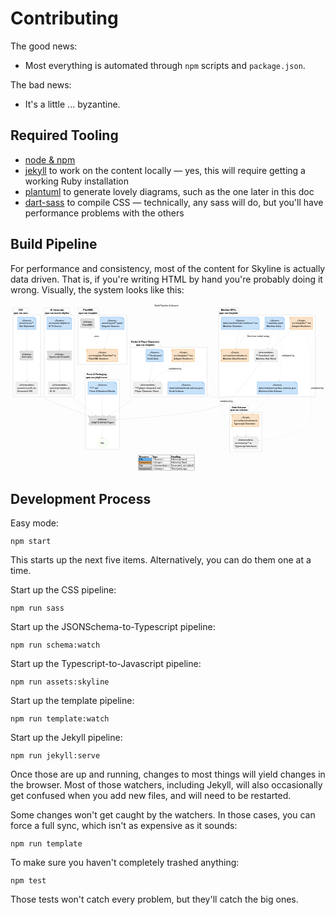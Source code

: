 # Contributing

The good news:

* Most everything is automated through `npm` scripts and `package.json`.

The bad news:

* It's a little ... byzantine.

## Required Tooling

* [node & npm](https://www.npmjs.com/get-npm)
* [jekyll](https://jekyllrb.com/) to work on the content locally — yes, this will require getting a working Ruby installation
* [plantuml](https://plantuml.com/download) to generate lovely diagrams, such as the one later in this doc
* [dart-sass](https://sass-lang.com/dart-sass) to compile CSS — technically, any sass will do, but you'll have performance problems with the others

## Build Pipeline

For performance and consistency, most of the content for Skyline is actually data driven.
That is, if you're writing HTML by hand you're probably doing it wrong.
Visually, the system looks like this:

<!-- +template plantuml build-pipeline * hash="28e662f5f19b0e7057bd504d52e4d044eadd749224e1d0c19de74571e2a8a040" link=1 -->

<div class="fullscreen-svg fullscreen-able"><svg xmlns="http://www.w3.org/2000/svg" xmlns:xlink="http://www.w3.org/1999/xlink" contentScriptType="application/ecmascript" contentStyleType="text/css" preserveAspectRatio="none" version="1.1" viewBox="0 0 1937 1040" zoomAndPan="magnify"><defs/><g><text fill="#000000" font-family="Roboto Condensed" font-size="16" lengthAdjust="spacingAndGlyphs" textLength="147" x="886" y="14.8438">Build Pipeline &amp; Assets</text><polygon fill="#FFFFFF" points="416,25.1563,537,25.1563,544,68.6563,715,68.6563,715,371.1563,416,371.1563,416,25.1563" style="stroke: #CCCCCC; stroke-width: 1.5;"/><line style="stroke: #CCCCCC; stroke-width: 1.5;" x1="416" x2="544" y1="68.6563" y2="68.6563"/><text fill="#000000" font-family="Roboto Condensed" font-size="16" font-weight="bold" lengthAdjust="spacingAndGlyphs" textLength="63" x="446" y="42">PlantUML</text><text fill="#000000" font-family="Roboto Condensed" font-size="16" font-weight="bold" lengthAdjust="spacingAndGlyphs" textLength="115" x="420" y="60.75">npm run template</text><polygon fill="#FFFFFF" points="16,25.1563,108,25.1563,115,68.6563,184,68.6563,184,571.1563,16,571.1563,16,25.1563" style="stroke: #CCCCCC; stroke-width: 1.5;"/><line style="stroke: #CCCCCC; stroke-width: 1.5;" x1="16" x2="115" y1="68.6563" y2="68.6563"/><text fill="#000000" font-family="Roboto Condensed" font-size="16" font-weight="bold" lengthAdjust="spacingAndGlyphs" textLength="27" x="49.5" y="42">CSS</text><text fill="#000000" font-family="Roboto Condensed" font-size="16" font-weight="bold" lengthAdjust="spacingAndGlyphs" textLength="86" x="20" y="60.75">npm run sass</text><polygon fill="#FFFFFF" points="1280,25.1563,1401,25.1563,1408,68.6563,1874,68.6563,1874,571.1563,1280,571.1563,1280,25.1563" style="stroke: #CCCCCC; stroke-width: 1.5;"/><line style="stroke: #CCCCCC; stroke-width: 1.5;" x1="1280" x2="1408" y1="68.6563" y2="68.6563"/><text fill="#000000" font-family="Roboto Condensed" font-size="16" font-weight="bold" lengthAdjust="spacingAndGlyphs" textLength="94" x="1294.5" y="42">Machine NPCs</text><text fill="#000000" font-family="Roboto Condensed" font-size="16" font-weight="bold" lengthAdjust="spacingAndGlyphs" textLength="115" x="1284" y="60.75">npm run template</text><polygon fill="#FFFFFF" points="739,223.1563,917,223.1563,924,266.6563,1209,266.6563,1209,571.1563,739,571.1563,739,223.1563" style="stroke: #CCCCCC; stroke-width: 1.5;"/><line style="stroke: #CCCCCC; stroke-width: 1.5;" x1="739" x2="924" y1="266.6563" y2="266.6563"/><text fill="#000000" font-family="Roboto Condensed" font-size="16" font-weight="bold" lengthAdjust="spacingAndGlyphs" textLength="172" x="743" y="240">Books &amp; Player Characters</text><text fill="#000000" font-family="Roboto Condensed" font-size="16" font-weight="bold" lengthAdjust="spacingAndGlyphs" textLength="115" x="771.5" y="258.75">npm run template</text><polygon fill="#FFFFFF" points="1347,623.1563,1460,623.1563,1467,666.6563,1545,666.6563,1545,908.1563,1347,908.1563,1347,623.1563" style="stroke: #CCCCCC; stroke-width: 1.5;"/><line style="stroke: #CCCCCC; stroke-width: 1.5;" x1="1347" x2="1467" y1="666.6563" y2="666.6563"/><text fill="#000000" font-family="Roboto Condensed" font-size="16" font-weight="bold" lengthAdjust="spacingAndGlyphs" textLength="86" x="1361.5" y="640">Data Schema</text><text fill="#000000" font-family="Roboto Condensed" font-size="16" font-weight="bold" lengthAdjust="spacingAndGlyphs" textLength="107" x="1351" y="658.75">npm run schema</text><polygon fill="#FFFFFF" points="460,423.1563,597,423.1563,604,466.6563,670,466.6563,670,894.6563,460,894.6563,460,423.1563" style="stroke: #CCCCCC; stroke-width: 1.5;"/><line style="stroke: #CCCCCC; stroke-width: 1.5;" x1="460" x2="604" y1="466.6563" y2="466.6563"/><text fill="#000000" font-family="Roboto Condensed" font-size="16" font-weight="bold" lengthAdjust="spacingAndGlyphs" textLength="122" x="468.5" y="440">Prose &amp; Packaging</text><text fill="#000000" font-family="Roboto Condensed" font-size="16" font-weight="bold" lengthAdjust="spacingAndGlyphs" textLength="131" x="464" y="458.75">npm run jekyll:serve</text><polygon fill="#FFFFFF" points="208,25.1563,363,25.1563,370,68.6563,392,68.6563,392,571.1563,208,571.1563,208,25.1563" style="stroke: #CCCCCC; stroke-width: 1.5;"/><line style="stroke: #CCCCCC; stroke-width: 1.5;" x1="208" x2="370" y1="68.6563" y2="68.6563"/><text fill="#000000" font-family="Roboto Condensed" font-size="16" font-weight="bold" lengthAdjust="spacingAndGlyphs" textLength="84" x="244.5" y="42">UI Javascript</text><text fill="#000000" font-family="Roboto Condensed" font-size="16" font-weight="bold" lengthAdjust="spacingAndGlyphs" textLength="149" x="212" y="60.75">npm run assets:skyline</text><polygon fill="#C8E2F9" points="551,81.1563,551,157.4063,699,157.4063,699,91.1563,689,81.1563,551,81.1563" style="stroke: #63ADEE; stroke-width: 1.5;"/><path d="M689,81.1563 L689,91.1563 L699,91.1563 " fill="#C8E2F9" style="stroke: #63ADEE; stroke-width: 1.5;"/><text fill="#000000" font-family="Roboto Condensed" font-size="16" font-style="italic" lengthAdjust="spacingAndGlyphs" textLength="57" x="596.5" y="106">«Source»</text><text fill="#000000" font-family="Roboto Condensed" font-size="16" lengthAdjust="spacingAndGlyphs" textLength="128" x="561" y="124.75">assets/puml/*.puml</text><text fill="#000000" font-family="Roboto Condensed" font-size="16" lengthAdjust="spacingAndGlyphs" textLength="108" x="561" y="143.5">Diagram Sources</text><rect fill="#DDDDDD" height="57.5" style="stroke: #CCCCCC; stroke-width: 1.5;" width="83" x="432.5" y="90.6563"/><rect fill="#DDDDDD" height="5" style="stroke: #CCCCCC; stroke-width: 1.5;" width="10" x="427.5" y="95.6563"/><rect fill="#DDDDDD" height="5" style="stroke: #CCCCCC; stroke-width: 1.5;" width="10" x="427.5" y="138.1563"/><text fill="#000000" font-family="Roboto Condensed" font-size="16" font-style="italic" lengthAdjust="spacingAndGlyphs" textLength="58" x="445" y="115.5">«Library»</text><text fill="#000000" font-family="Roboto Condensed" font-size="16" lengthAdjust="spacingAndGlyphs" textLength="63" x="442.5" y="134.25">PlantUML</text><rect fill="#F9E2C8" height="76.25" style="stroke: #EEAD63; stroke-width: 1.5;" width="189" x="470.5" y="279.1563"/><rect fill="#F9E2C8" height="5" style="stroke: #EEAD63; stroke-width: 1.5;" width="10" x="465.5" y="284.1563"/><rect fill="#F9E2C8" height="5" style="stroke: #EEAD63; stroke-width: 1.5;" width="10" x="465.5" y="345.4063"/><text fill="#000000" font-family="Roboto Condensed" font-size="16" font-style="italic" lengthAdjust="spacingAndGlyphs" textLength="51" x="539.5" y="304">«Script»</text><text fill="#000000" font-family="Roboto Condensed" font-size="16" lengthAdjust="spacingAndGlyphs" textLength="169" x="480.5" y="322.75">src/template/PlantUml*.ts</text><text fill="#000000" font-family="Roboto Condensed" font-size="16" lengthAdjust="spacingAndGlyphs" textLength="122" x="480.5" y="341.5">PlantUML Renderer</text><polygon fill="#C8E2F9" points="43.5,81.1563,43.5,157.4063,156.5,157.4063,156.5,91.1563,146.5,81.1563,43.5,81.1563" style="stroke: #63ADEE; stroke-width: 1.5;"/><path d="M146.5,81.1563 L146.5,91.1563 L156.5,91.1563 " fill="#C8E2F9" style="stroke: #63ADEE; stroke-width: 1.5;"/><text fill="#000000" font-family="Roboto Condensed" font-size="16" font-style="italic" lengthAdjust="spacingAndGlyphs" textLength="57" x="71.5" y="106">«Source»</text><text fill="#000000" font-family="Roboto Condensed" font-size="16" lengthAdjust="spacingAndGlyphs" textLength="88" x="53.5" y="124.75">assets/scss/*</text><text fill="#000000" font-family="Roboto Condensed" font-size="16" lengthAdjust="spacingAndGlyphs" textLength="93" x="53.5" y="143.5">Site Stylesheet</text><rect fill="#DDDDDD" height="57.5" style="stroke: #CCCCCC; stroke-width: 1.5;" width="79" x="60.5" y="288.6563"/><rect fill="#DDDDDD" height="5" style="stroke: #CCCCCC; stroke-width: 1.5;" width="10" x="55.5" y="293.6563"/><rect fill="#DDDDDD" height="5" style="stroke: #CCCCCC; stroke-width: 1.5;" width="10" x="55.5" y="336.1563"/><text fill="#000000" font-family="Roboto Condensed" font-size="16" font-style="italic" lengthAdjust="spacingAndGlyphs" textLength="58" x="71" y="313.5">«Library»</text><text fill="#000000" font-family="Roboto Condensed" font-size="16" lengthAdjust="spacingAndGlyphs" textLength="59" x="70.5" y="332.25">dart-sass</text><polygon fill="#EEEEEE" points="32.5,479.1563,32.5,555.4063,167.5,555.4063,167.5,489.1563,157.5,479.1563,32.5,479.1563" style="stroke: #DDDDDD; stroke-width: 1.5;"/><path d="M157.5,479.1563 L157.5,489.1563 L167.5,489.1563 " fill="#EEEEEE" style="stroke: #DDDDDD; stroke-width: 1.5;"/><text fill="#000000" font-family="Roboto Condensed" font-size="16" font-style="italic" lengthAdjust="spacingAndGlyphs" textLength="94" x="53" y="504">«Intermediate»</text><text fill="#000000" font-family="Roboto Condensed" font-size="16" lengthAdjust="spacingAndGlyphs" textLength="115" x="42.5" y="522.75">assets/css/all.css</text><text fill="#000000" font-family="Roboto Condensed" font-size="16" lengthAdjust="spacingAndGlyphs" textLength="93" x="42.5" y="541.5">Generated CSS</text><polygon fill="#C8E2F9" points="1517,479.1563,1517,555.4063,1765,555.4063,1765,489.1563,1755,479.1563,1517,479.1563" style="stroke: #63ADEE; stroke-width: 1.5;"/><path d="M1755,479.1563 L1755,489.1563 L1765,489.1563 " fill="#C8E2F9" style="stroke: #63ADEE; stroke-width: 1.5;"/><text fill="#000000" font-family="Roboto Condensed" font-size="16" font-style="italic" lengthAdjust="spacingAndGlyphs" textLength="57" x="1612.5" y="504">«Source»</text><text fill="#000000" font-family="Roboto Condensed" font-size="16" lengthAdjust="spacingAndGlyphs" textLength="228" x="1527" y="522.75">data/schema/machine.schema.json</text><text fill="#000000" font-family="Roboto Condensed" font-size="16" lengthAdjust="spacingAndGlyphs" textLength="142" x="1527" y="541.5">Machine Data Schema</text><polygon fill="#C8E2F9" points="1565,81.1563,1565,157.4063,1685,157.4063,1685,91.1563,1675,81.1563,1565,81.1563" style="stroke: #63ADEE; stroke-width: 1.5;"/><path d="M1675,81.1563 L1675,91.1563 L1685,91.1563 " fill="#C8E2F9" style="stroke: #63ADEE; stroke-width: 1.5;"/><text fill="#000000" font-family="Roboto Condensed" font-size="16" font-style="italic" lengthAdjust="spacingAndGlyphs" textLength="57" x="1596.5" y="106">«Source»</text><text fill="#000000" font-family="Roboto Condensed" font-size="16" lengthAdjust="spacingAndGlyphs" textLength="100" x="1575" y="124.75">*.machine.yaml</text><text fill="#000000" font-family="Roboto Condensed" font-size="16" lengthAdjust="spacingAndGlyphs" textLength="88" x="1575" y="143.5">Machine Data</text><polygon fill="#EEEEEE" points="1499.5,279.1563,1499.5,355.4063,1642.5,355.4063,1642.5,289.1563,1632.5,279.1563,1499.5,279.1563" style="stroke: #DDDDDD; stroke-width: 1.5;"/><path d="M1632.5,279.1563 L1632.5,289.1563 L1642.5,289.1563 " fill="#EEEEEE" style="stroke: #DDDDDD; stroke-width: 1.5;"/><text fill="#000000" font-family="Roboto Condensed" font-size="16" font-style="italic" lengthAdjust="spacingAndGlyphs" textLength="94" x="1524" y="304">«Intermediate»</text><text fill="#000000" font-family="Roboto Condensed" font-size="16" lengthAdjust="spacingAndGlyphs" textLength="108" x="1509.5" y="322.75">**/{machine}.md</text><text fill="#000000" font-family="Roboto Condensed" font-size="16" lengthAdjust="spacingAndGlyphs" textLength="123" x="1509.5" y="341.5">Machine Stat Block</text><polygon fill="#C8E2F9" points="1296.5,81.1563,1296.5,157.4063,1529.5,157.4063,1529.5,91.1563,1519.5,81.1563,1296.5,81.1563" style="stroke: #63ADEE; stroke-width: 1.5;"/><path d="M1519.5,81.1563 L1519.5,91.1563 L1529.5,91.1563 " fill="#C8E2F9" style="stroke: #63ADEE; stroke-width: 1.5;"/><text fill="#000000" font-family="Roboto Condensed" font-size="16" font-style="italic" lengthAdjust="spacingAndGlyphs" textLength="57" x="1384.5" y="106">«Source»</text><text fill="#000000" font-family="Roboto Condensed" font-size="16" lengthAdjust="spacingAndGlyphs" textLength="213" x="1306.5" y="124.75">data/machine/hzd-machines*.tsv</text><text fill="#000000" font-family="Roboto Condensed" font-size="16" lengthAdjust="spacingAndGlyphs" textLength="118" x="1306.5" y="143.5">Machine Statistics</text><rect fill="#F9E2C8" height="76.25" style="stroke: #EEAD63; stroke-width: 1.5;" width="137" x="1720.5" y="81.1563"/><rect fill="#F9E2C8" height="5" style="stroke: #EEAD63; stroke-width: 1.5;" width="10" x="1715.5" y="86.1563"/><rect fill="#F9E2C8" height="5" style="stroke: #EEAD63; stroke-width: 1.5;" width="10" x="1715.5" y="147.4063"/><text fill="#000000" font-family="Roboto Condensed" font-size="16" font-style="italic" lengthAdjust="spacingAndGlyphs" textLength="51" x="1763.5" y="106">«Script»</text><text fill="#000000" font-family="Roboto Condensed" font-size="16" lengthAdjust="spacingAndGlyphs" textLength="117" x="1730.5" y="124.75">src/template/*.tsx</text><text fill="#000000" font-family="Roboto Condensed" font-size="16" lengthAdjust="spacingAndGlyphs" textLength="116" x="1730.5" y="143.5">Adapter Renderers</text><rect fill="#F9E2C8" height="76.25" style="stroke: #EEAD63; stroke-width: 1.5;" width="168" x="1296" y="279.1563"/><rect fill="#F9E2C8" height="5" style="stroke: #EEAD63; stroke-width: 1.5;" width="10" x="1291" y="284.1563"/><rect fill="#F9E2C8" height="5" style="stroke: #EEAD63; stroke-width: 1.5;" width="10" x="1291" y="345.4063"/><text fill="#000000" font-family="Roboto Condensed" font-size="16" font-style="italic" lengthAdjust="spacingAndGlyphs" textLength="51" x="1354.5" y="304">«Script»</text><text fill="#000000" font-family="Roboto Condensed" font-size="16" lengthAdjust="spacingAndGlyphs" textLength="148" x="1306" y="322.75">src/machine/attacks.ts</text><text fill="#000000" font-family="Roboto Condensed" font-size="16" lengthAdjust="spacingAndGlyphs" textLength="147" x="1306" y="341.5">Machine Data Renderer</text><polygon fill="#C8E2F9" points="833,279.1563,833,355.4063,939,355.4063,939,289.1563,929,279.1563,833,279.1563" style="stroke: #63ADEE; stroke-width: 1.5;"/><path d="M929,279.1563 L929,289.1563 L939,289.1563 " fill="#C8E2F9" style="stroke: #63ADEE; stroke-width: 1.5;"/><text fill="#000000" font-family="Roboto Condensed" font-size="16" font-style="italic" lengthAdjust="spacingAndGlyphs" textLength="57" x="857.5" y="304">«Source»</text><text fill="#000000" font-family="Roboto Condensed" font-size="16" lengthAdjust="spacingAndGlyphs" textLength="86" x="843" y="322.75">**/book.yaml</text><text fill="#000000" font-family="Roboto Condensed" font-size="16" lengthAdjust="spacingAndGlyphs" textLength="66" x="843" y="341.5">Book Data</text><polygon fill="#C8E2F9" points="967.5,479.1563,967.5,555.4063,1192.5,555.4063,1192.5,489.1563,1182.5,479.1563,967.5,479.1563" style="stroke: #63ADEE; stroke-width: 1.5;"/><path d="M1182.5,479.1563 L1182.5,489.1563 L1192.5,489.1563 " fill="#C8E2F9" style="stroke: #63ADEE; stroke-width: 1.5;"/><text fill="#000000" font-family="Roboto Condensed" font-size="16" font-style="italic" lengthAdjust="spacingAndGlyphs" textLength="57" x="1051.5" y="504">«Source»</text><text fill="#000000" font-family="Roboto Condensed" font-size="16" lengthAdjust="spacingAndGlyphs" textLength="205" x="977.5" y="522.75">data/schema/book.schema.json</text><text fill="#000000" font-family="Roboto Condensed" font-size="16" lengthAdjust="spacingAndGlyphs" textLength="86" x="977.5" y="541.5">Book Schema</text><polygon fill="#EEEEEE" points="755.5,479.1563,755.5,555.4063,932.5,555.4063,932.5,489.1563,922.5,479.1563,755.5,479.1563" style="stroke: #DDDDDD; stroke-width: 1.5;"/><path d="M922.5,479.1563 L922.5,489.1563 L932.5,489.1563 " fill="#EEEEEE" style="stroke: #DDDDDD; stroke-width: 1.5;"/><text fill="#000000" font-family="Roboto Condensed" font-size="16" font-style="italic" lengthAdjust="spacingAndGlyphs" textLength="94" x="797" y="504">«Intermediate»</text><text fill="#000000" font-family="Roboto Condensed" font-size="16" lengthAdjust="spacingAndGlyphs" textLength="157" x="765.5" y="522.75">**/{player-character}.md</text><text fill="#000000" font-family="Roboto Condensed" font-size="16" lengthAdjust="spacingAndGlyphs" textLength="145" x="765.5" y="541.5">Player Character Sheet</text><rect fill="#F9E2C8" height="76.25" style="stroke: #EEAD63; stroke-width: 1.5;" width="137" x="994.5" y="279.1563"/><rect fill="#F9E2C8" height="5" style="stroke: #EEAD63; stroke-width: 1.5;" width="10" x="989.5" y="284.1563"/><rect fill="#F9E2C8" height="5" style="stroke: #EEAD63; stroke-width: 1.5;" width="10" x="989.5" y="345.4063"/><text fill="#000000" font-family="Roboto Condensed" font-size="16" font-style="italic" lengthAdjust="spacingAndGlyphs" textLength="51" x="1037.5" y="304">«Script»</text><text fill="#000000" font-family="Roboto Condensed" font-size="16" lengthAdjust="spacingAndGlyphs" textLength="117" x="1004.5" y="322.75">src/template/*.tsx</text><text fill="#000000" font-family="Roboto Condensed" font-size="16" lengthAdjust="spacingAndGlyphs" textLength="116" x="1004.5" y="341.5">Adapter Renderers</text><rect fill="#F9E2C8" height="76.25" style="stroke: #EEAD63; stroke-width: 1.5;" width="165" x="1363.5" y="679.1563"/><rect fill="#F9E2C8" height="5" style="stroke: #EEAD63; stroke-width: 1.5;" width="10" x="1358.5" y="684.1563"/><rect fill="#F9E2C8" height="5" style="stroke: #EEAD63; stroke-width: 1.5;" width="10" x="1358.5" y="745.4063"/><text fill="#000000" font-family="Roboto Condensed" font-size="16" font-style="italic" lengthAdjust="spacingAndGlyphs" textLength="51" x="1420.5" y="704">«Script»</text><text fill="#000000" font-family="Roboto Condensed" font-size="16" lengthAdjust="spacingAndGlyphs" textLength="145" x="1373.5" y="722.75">src/schema/schema.ts</text><text fill="#000000" font-family="Roboto Condensed" font-size="16" lengthAdjust="spacingAndGlyphs" textLength="132" x="1373.5" y="741.5">Typescript Generator</text><polygon fill="#EEEEEE" points="1369.5,816.1563,1369.5,892.4063,1522.5,892.4063,1522.5,826.1563,1512.5,816.1563,1369.5,816.1563" style="stroke: #DDDDDD; stroke-width: 1.5;"/><path d="M1512.5,816.1563 L1512.5,826.1563 L1522.5,826.1563 " fill="#EEEEEE" style="stroke: #DDDDDD; stroke-width: 1.5;"/><text fill="#000000" font-family="Roboto Condensed" font-size="16" font-style="italic" lengthAdjust="spacingAndGlyphs" textLength="94" x="1399" y="841">«Intermediate»</text><text fill="#000000" font-family="Roboto Condensed" font-size="16" lengthAdjust="spacingAndGlyphs" textLength="103" x="1379.5" y="859.75">src/schema/*.ts</text><text fill="#000000" font-family="Roboto Condensed" font-size="16" lengthAdjust="spacingAndGlyphs" textLength="133" x="1379.5" y="878.5">Typescript Interfaces</text><polygon fill="#C8E2F9" points="476.5,479.1563,476.5,555.4063,653.5,555.4063,653.5,489.1563,643.5,479.1563,476.5,479.1563" style="stroke: #63ADEE; stroke-width: 1.5;"/><path d="M643.5,479.1563 L643.5,489.1563 L653.5,489.1563 " fill="#C8E2F9" style="stroke: #63ADEE; stroke-width: 1.5;"/><text fill="#000000" font-family="Roboto Condensed" font-size="16" font-style="italic" lengthAdjust="spacingAndGlyphs" textLength="57" x="536.5" y="504">«Source»</text><text fill="#000000" font-family="Roboto Condensed" font-size="16" lengthAdjust="spacingAndGlyphs" textLength="51" x="486.5" y="522.75">**/*.md</text><text fill="#000000" font-family="Roboto Condensed" font-size="16" lengthAdjust="spacingAndGlyphs" textLength="157" x="486.5" y="541.5">Prose &amp; Rendered Blocks</text><rect fill="#DDDDDD" height="57.5" style="stroke: #CCCCCC; stroke-width: 1.5;" width="161" x="484.5" y="688.6563"/><rect fill="#DDDDDD" height="5" style="stroke: #CCCCCC; stroke-width: 1.5;" width="10" x="479.5" y="693.6563"/><rect fill="#DDDDDD" height="5" style="stroke: #CCCCCC; stroke-width: 1.5;" width="10" x="479.5" y="736.1563"/><text fill="#000000" font-family="Roboto Condensed" font-size="16" font-style="italic" lengthAdjust="spacingAndGlyphs" textLength="58" x="536" y="713.5">«Library»</text><text fill="#000000" font-family="Roboto Condensed" font-size="16" lengthAdjust="spacingAndGlyphs" textLength="141" x="494.5" y="732.25">Jekyll &amp; GitHub Pages</text><path d="M547.746,837.8578 C549.6852,826.4357 557.6683,822.6563 567.0654,830.3013 C575.2624,825.1646 582.5187,828.3022 584.0926,837.9362 C595.7228,838.2713 600.1136,842.9729 595.0818,854.4176 C599.4531,864.5249 596.4476,872.1734 584.0029,871.1396 C583.1637,882.3492 577.223,886.5958 566.8654,880.6458 C555.7594,887.7496 549.9352,882.5326 547.9843,871.2464 C539.2127,869.0992 537.8713,862.7528 542.6952,855.9153 C536.6058,847.4457 538.5721,842.0582 547.746,837.8578 " fill="#FCFEFA" style="stroke: #BBF395; stroke-width: 1.5;"/><text fill="#000000" font-family="Roboto Condensed" font-size="16" lengthAdjust="spacingAndGlyphs" textLength="24" x="553" y="859.5">Site</text><polygon fill="#C8E2F9" points="224,81.1563,224,157.4063,376,157.4063,376,91.1563,366,81.1563,224,81.1563" style="stroke: #63ADEE; stroke-width: 1.5;"/><path d="M366,81.1563 L366,91.1563 L376,91.1563 " fill="#C8E2F9" style="stroke: #63ADEE; stroke-width: 1.5;"/><text fill="#000000" font-family="Roboto Condensed" font-size="16" font-style="italic" lengthAdjust="spacingAndGlyphs" textLength="57" x="271.5" y="106">«Source»</text><text fill="#000000" font-family="Roboto Condensed" font-size="16" lengthAdjust="spacingAndGlyphs" textLength="132" x="234" y="124.75">src/assets/skyline.ts</text><text fill="#000000" font-family="Roboto Condensed" font-size="16" lengthAdjust="spacingAndGlyphs" textLength="80" x="234" y="143.5">UI TS Source</text><rect fill="#DDDDDD" height="57.5" style="stroke: #CCCCCC; stroke-width: 1.5;" width="147" x="227.5" y="288.6563"/><rect fill="#DDDDDD" height="5" style="stroke: #CCCCCC; stroke-width: 1.5;" width="10" x="222.5" y="293.6563"/><rect fill="#DDDDDD" height="5" style="stroke: #CCCCCC; stroke-width: 1.5;" width="10" x="222.5" y="336.1563"/><text fill="#000000" font-family="Roboto Condensed" font-size="16" font-style="italic" lengthAdjust="spacingAndGlyphs" textLength="58" x="272" y="313.5">«Library»</text><text fill="#000000" font-family="Roboto Condensed" font-size="16" lengthAdjust="spacingAndGlyphs" textLength="127" x="237.5" y="332.25">Typescript Compiler</text><polygon fill="#EEEEEE" points="231.5,479.1563,231.5,555.4063,374.5,555.4063,374.5,489.1563,364.5,479.1563,231.5,479.1563" style="stroke: #DDDDDD; stroke-width: 1.5;"/><path d="M364.5,479.1563 L364.5,489.1563 L374.5,489.1563 " fill="#EEEEEE" style="stroke: #DDDDDD; stroke-width: 1.5;"/><text fill="#000000" font-family="Roboto Condensed" font-size="16" font-style="italic" lengthAdjust="spacingAndGlyphs" textLength="94" x="256" y="504">«Intermediate»</text><text fill="#000000" font-family="Roboto Condensed" font-size="16" lengthAdjust="spacingAndGlyphs" textLength="123" x="241.5" y="522.75">assets/js/skyline.js</text><text fill="#000000" font-family="Roboto Condensed" font-size="16" lengthAdjust="spacingAndGlyphs" textLength="33" x="241.5" y="541.5">UI JS</text><path d="M488.96,152.3763 C505.09,187.1163 530.73,242.3463 547.71,278.9163 " fill="none" id="PlantUMLJar&lt;-PlantUMLRenderer" style="stroke: #CCCCCC; stroke-width: 1.0; stroke-dasharray: 7.0,7.0;"/><polygon fill="#CCCCCC" points="486.85,147.8262,487.0211,157.6736,488.9597,152.3593,494.274,154.298,486.85,147.8262" style="stroke: #CCCCCC; stroke-width: 1.0;"/><text fill="#000000" font-family="Roboto Condensed" font-size="16" lengthAdjust="spacingAndGlyphs" textLength="29" x="515" y="203">uses</text><path d="M613.57,157.4863 C603.4,190.7263 588.52,239.3162 577.92,273.9662 " fill="none" id="PlantUML-&gt;PlantUMLRenderer" style="stroke: #CCCCCC; stroke-width: 1.0;"/><polygon fill="#CCCCCC" points="576.38,278.9662,582.828,271.5216,577.8364,274.1831,575.1749,269.1914,576.38,278.9662" style="stroke: #CCCCCC; stroke-width: 1.0;"/><path d="M100,157.4863 C100,193.7563 100,248.2963 100,283.0563 " fill="none" id="Stylesheet-&gt;Sass" style="stroke: #CCCCCC; stroke-width: 1.0;"/><polygon fill="#CCCCCC" points="100,288.4562,104,279.4562,100,283.4562,96,279.4562,100,288.4562" style="stroke: #CCCCCC; stroke-width: 1.0;"/><path d="M100,345.6863 C100,378.9363 100,435.2263 100,473.9763 " fill="none" id="Sass-&gt;JekyllCSS" style="stroke: #CCCCCC; stroke-width: 1.0;"/><polygon fill="#CCCCCC" points="100,479.0763,104,470.0763,100,474.0763,96,470.0763,100,479.0763" style="stroke: #CCCCCC; stroke-width: 1.0;"/><path d="M1642.11,157.2062 C1649.16,174.4362 1656.48,195.4262 1660,215.1563 C1676.24,306.2263 1661.02,414.9463 1650.02,473.5863 " fill="none" id="MachineYAML-&gt;MachineJSONSchema" style="stroke: #CCCCCC; stroke-width: 1.0; stroke-dasharray: 7.0,7.0;"/><polygon fill="#CCCCCC" points="1649.04,478.7663,1654.6415,470.6654,1649.9683,473.8532,1646.7806,469.1801,1649.04,478.7663" style="stroke: #CCCCCC; stroke-width: 1.0;"/><text fill="#000000" font-family="Roboto Condensed" font-size="16" lengthAdjust="spacingAndGlyphs" textLength="78" x="1668" y="323">validated by</text><path d="M1406.72,157.4863 C1401.12,190.7263 1392.94,239.3162 1387.1,273.9662 " fill="none" id="MachinesTSV-&gt;AttacksTS" style="stroke: #CCCCCC; stroke-width: 1.0;"/><polygon fill="#CCCCCC" points="1386.26,278.9662,1391.6967,270.754,1387.0889,274.0354,1383.8075,269.4276,1386.26,278.9662" style="stroke: #CCCCCC; stroke-width: 1.0;"/><path d="M1560.1,151.7162 C1555.69,153.6263 1551.3,155.4562 1547,157.1563 C1506.63,173.1663 1487.74,159.8162 1454,187.1563 C1424.51,211.0562 1404.49,250.0363 1392.78,278.9063 " fill="none" id="MachineYAML&lt;-AttacksTS" style="stroke: #CCCCCC; stroke-width: 1.0;"/><polygon fill="#CCCCCC" points="1564.88,149.6363,1555.0312,149.5935,1560.3022,151.6471,1558.2486,156.918,1564.88,149.6363" style="stroke: #CCCCCC; stroke-width: 1.0;"/><text fill="#000000" font-family="Roboto Condensed" font-size="16" lengthAdjust="spacingAndGlyphs" textLength="137" x="1455" y="203">One-time initial setup</text><path d="M1614.72,157.4863 C1605.56,190.7263 1592.17,239.3162 1582.63,273.9662 " fill="none" id="MachineYAML-&gt;MachineMD" style="stroke: #CCCCCC; stroke-width: 1.0;"/><polygon fill="#CCCCCC" points="1581.25,278.9662,1587.5001,271.3546,1582.5801,274.1464,1579.7883,269.2265,1581.25,278.9662" style="stroke: #CCCCCC; stroke-width: 1.0;"/><path d="M1739.84,157.2263 C1717.95,174.2763 1692.17,195.1363 1670,215.1563 C1648.99,234.1363 1626.82,256.5063 1608.8,275.3663 " fill="none" id="MachineRenderers-&gt;MachineMD" style="stroke: #CCCCCC; stroke-width: 1.0;"/><polygon fill="#CCCCCC" points="1605.25,279.0862,1614.3464,275.3106,1608.6915,275.4591,1608.543,269.8042,1605.25,279.0862" style="stroke: #CCCCCC; stroke-width: 1.0;"/><path d="M922.49,355.3963 C955.95,389.5563 1005.42,440.0363 1039.96,475.2863 " fill="none" id="BookYAML-&gt;BookJSONSchema" style="stroke: #CCCCCC; stroke-width: 1.0; stroke-dasharray: 7.0,7.0;"/><polygon fill="#CCCCCC" points="1043.67,479.0763,1040.2275,469.8486,1040.1704,475.5052,1034.5138,475.448,1043.67,479.0763" style="stroke: #CCCCCC; stroke-width: 1.0;"/><text fill="#000000" font-family="Roboto Condensed" font-size="16" lengthAdjust="spacingAndGlyphs" textLength="78" x="972" y="403">validated by</text><path d="M1066.09,355.1962 C1065.47,373.4562 1061.17,394.2763 1047,407.1563 C1030.99,421.7063 969.73,406.3063 950,415.1563 C920.64,428.3363 894.39,453.1863 875.36,474.9363 " fill="none" id="PCRenderers-&gt;PlayerCharacterMD" style="stroke: #CCCCCC; stroke-width: 1.0;"/><polygon fill="#CCCCCC" points="871.89,478.9563,880.8011,474.7619,875.1592,475.1731,874.7481,469.5312,871.89,478.9563" style="stroke: #CCCCCC; stroke-width: 1.0;"/><path d="M878.1,355.3963 C870.94,389.1363 860.41,438.8163 852.94,473.9963 " fill="none" id="BookYAML-&gt;PlayerCharacterMD" style="stroke: #CCCCCC; stroke-width: 1.0;"/><polygon fill="#CCCCCC" points="851.86,479.0763,857.6506,471.1095,852.9037,474.1864,849.8269,469.4395,851.86,479.0763" style="stroke: #CCCCCC; stroke-width: 1.0;"/><path d="M1446,755.4063 C1446,772.5163 1446,792.9063 1446,810.6263 " fill="none" id="JSONSchemaToTypescript-&gt;TypeScriptSchema" style="stroke: #CCCCCC; stroke-width: 1.0;"/><polygon fill="#CCCCCC" points="1446,816.0263,1450,807.0263,1446,811.0263,1442,807.0263,1446,816.0263" style="stroke: #CCCCCC; stroke-width: 1.0;"/><path d="M565,555.3963 C565,592.3463 565,648.3863 565,683.6063 " fill="none" id="GenericMD-&gt;GHPages" style="stroke: #CCCCCC; stroke-width: 1.0;"/><polygon fill="#CCCCCC" points="565,688.6463,569,679.6463,565,683.6463,561,679.6463,565,688.6463" style="stroke: #CCCCCC; stroke-width: 1.0;"/><path d="M565,745.8063 C565,768.7463 565,801.2763 565,824.4963 " fill="none" id="GHPages-&gt;Site" style="stroke: #CCCCCC; stroke-width: 1.0;"/><polygon fill="#CCCCCC" points="565,829.6063,569,820.6063,565,824.6063,561,820.6063,565,829.6063" style="stroke: #CCCCCC; stroke-width: 1.0;"/><path d="M300.19,157.4863 C300.38,193.7563 300.65,248.2963 300.83,283.0563 " fill="none" id="SkylineTS-&gt;SkylineTSC" style="stroke: #CCCCCC; stroke-width: 1.0;"/><polygon fill="#CCCCCC" points="300.86,288.4562,304.8085,279.4335,300.8314,283.4563,296.8086,279.4793,300.86,288.4562" style="stroke: #CCCCCC; stroke-width: 1.0;"/><path d="M301.28,345.6863 C301.61,378.9363 302.18,435.2263 302.57,473.9763 " fill="none" id="SkylineTSC-&gt;SkylineJS" style="stroke: #CCCCCC; stroke-width: 1.0;"/><polygon fill="#CCCCCC" points="302.63,479.0763,306.5527,470.0423,302.5871,474.0764,298.553,470.1109,302.63,479.0763" style="stroke: #CCCCCC; stroke-width: 1.0;"/><path d="M1806.57,157.1663 C1823.31,195.8963 1846,258.9263 1846,316.1563 C1846,316.1563 1846,316.1563 1846,718.1563 C1846,784.6863 1644.82,824.7463 1527.81,842.4263 " fill="none" id="MachineRenderers-&gt;TypeScriptSchema" style="stroke: #CCCCCC; stroke-width: 1.0; stroke-dasharray: 7.0,7.0;"/><polygon fill="#CCCCCC" points="1522.65,843.1963,1532.1371,845.8411,1527.5966,842.4671,1530.9705,837.9266,1522.65,843.1963" style="stroke: #CCCCCC; stroke-width: 1.0;"/><text fill="#000000" font-family="Roboto Condensed" font-size="16" lengthAdjust="spacingAndGlyphs" textLength="78" x="1847" y="523">validated by</text><path d="M1131.54,351.6063 C1158.89,367.7062 1188.84,389.2062 1210,415.1563 C1261.42,478.2263 1300.86,687.4463 1346,755.1563 C1359.91,776.0263 1378.86,795.9963 1396.52,812.3963 " fill="none" id="PCRenderers-&gt;TypeScriptSchema" style="stroke: #CCCCCC; stroke-width: 1.0; stroke-dasharray: 7.0,7.0;"/><polygon fill="#CCCCCC" points="1400.5,816.0563,1396.559,807.0303,1396.8107,812.6815,1391.1594,812.9332,1400.5,816.0563" style="stroke: #CCCCCC; stroke-width: 1.0;"/><text fill="#000000" font-family="Roboto Condensed" font-size="16" lengthAdjust="spacingAndGlyphs" textLength="78" x="1288" y="603">validated by</text><path d="M1604.32,555.3963 C1570.68,589.5563 1520.97,640.0363 1486.25,675.2863 " fill="none" id="MachineJSONSchema-&gt;JSONSchemaToTypescript" style="stroke: #CCCCCC; stroke-width: 1.0;"/><polygon fill="#CCCCCC" points="1482.51,679.0763,1491.6808,675.4851,1486.024,675.5194,1485.9898,669.8626,1482.51,679.0763" style="stroke: #CCCCCC; stroke-width: 1.0;"/><path d="M1190.81,555.1663 C1219.63,563.8963 1250.78,572.5763 1280,579.1563 C1303.67,584.4862 1312.73,575.4962 1334,587.1563 C1371.18,607.5363 1401.77,645.3863 1421.52,674.8363 " fill="none" id="BookJSONSchema-&gt;JSONSchemaToTypescript" style="stroke: #CCCCCC; stroke-width: 1.0;"/><polygon fill="#CCCCCC" points="1424.36,679.1163,1422.7344,669.4025,1421.603,674.945,1416.0604,673.8137,1424.36,679.1163" style="stroke: #CCCCCC; stroke-width: 1.0;"/><path d="M565,355.3963 C565,389.1363 565,438.8163 565,473.9963 " fill="none" id="PlantUMLRenderer-&gt;GenericMD" style="stroke: #CCCCCC; stroke-width: 1.0;"/><polygon fill="#CCCCCC" points="565,479.0763,569,470.0763,565,474.0763,561,470.0763,565,479.0763" style="stroke: #CCCCCC; stroke-width: 1.0;"/><path d="M1543.05,355.2062 C1486.55,429.6163 1361.78,591.5263 1334,607.1563 C1218.35,672.2063 826.02,701.6563 650.77,711.8063 " fill="none" id="MachineMD-&gt;GHPages" style="stroke: #CCCCCC; stroke-width: 1.0;"/><polygon fill="#CCCCCC" points="645.65,712.0963,654.8641,715.5748,650.6418,711.8102,654.4064,707.5879,645.65,712.0963" style="stroke: #CCCCCC; stroke-width: 1.0;"/><path d="M791.85,555.1663 C738.77,592.8363 657.46,650.5363 607.96,685.6663 " fill="none" id="PlayerCharacterMD-&gt;GHPages" style="stroke: #CCCCCC; stroke-width: 1.0;"/><polygon fill="#CCCCCC" points="603.87,688.5763,613.5212,686.6129,607.9425,685.6755,608.8799,680.0968,603.87,688.5763" style="stroke: #CCCCCC; stroke-width: 1.0;"/><path d="M161.99,555.2362 C176.84,563.5363 192.81,571.9962 208,579.1563 C298.5,621.7963 406.15,661.7063 479.41,687.3263 " fill="none" id="JekyllCSS-&gt;GHPages" style="stroke: #CCCCCC; stroke-width: 1.0;"/><polygon fill="#CCCCCC" points="484.19,688.9963,477.0076,682.2574,479.4685,687.3509,474.375,689.8118,484.19,688.9963" style="stroke: #CCCCCC; stroke-width: 1.0;"/><path d="M351.97,555.1663 C401.72,592.7563 477.87,650.3063 524.37,685.4563 " fill="none" id="SkylineJS-&gt;GHPages" style="stroke: #CCCCCC; stroke-width: 1.0;"/><polygon fill="#CCCCCC" points="528.5,688.5763,523.7345,679.9571,524.512,685.5603,518.9089,686.3378,528.5,688.5763" style="stroke: #CCCCCC; stroke-width: 1.0;"/><rect fill="#FFFFFF" height="107.75" rx="5" ry="5" style="stroke: #FFFFFF; stroke-width: 0.0;" width="356" x="781" y="922.1563"/><text fill="#000000" font-family="Roboto Condensed" font-size="16" font-weight="bold" lengthAdjust="spacingAndGlyphs" textLength="60" x="791" y="944">Resource</text><text fill="#000000" font-family="Roboto Condensed" font-size="16" font-weight="bold" lengthAdjust="spacingAndGlyphs" textLength="32" x="872" y="944">Type</text><text fill="#000000" font-family="Roboto Condensed" font-size="16" font-weight="bold" lengthAdjust="spacingAndGlyphs" textLength="58" x="988" y="944">Handling</text><rect fill="#63ADEE" height="18.75" style="stroke: none; stroke-width: 1.0;" width="81" x="787" y="947.9063"/><text fill="#000000" font-family="Roboto Condensed" font-size="16" lengthAdjust="spacingAndGlyphs" textLength="23" x="791" y="962.75">File</text><text fill="#000000" font-family="Roboto Condensed" font-size="16" lengthAdjust="spacingAndGlyphs" textLength="71" x="872" y="962.75">&lt;&lt;Source&gt;&gt;</text><text fill="#000000" font-family="Roboto Condensed" font-size="16" lengthAdjust="spacingAndGlyphs" textLength="95" x="988" y="962.75">Edited by hand</text><rect fill="#EEAD63" height="18.75" style="stroke: none; stroke-width: 1.0;" width="81" x="787" y="966.6563"/><text fill="#000000" font-family="Roboto Condensed" font-size="16" lengthAdjust="spacingAndGlyphs" textLength="73" x="791" y="981.5">Component</text><text fill="#000000" font-family="Roboto Condensed" font-size="16" lengthAdjust="spacingAndGlyphs" textLength="65" x="872" y="981.5">&lt;&lt;Script&gt;&gt;</text><text fill="#000000" font-family="Roboto Condensed" font-size="16" lengthAdjust="spacingAndGlyphs" textLength="97" x="988" y="981.5">Edited by Hand</text><rect fill="#DDDDDD" height="18.75" style="stroke: none; stroke-width: 1.0;" width="81" x="787" y="985.4063"/><text fill="#000000" font-family="Roboto Condensed" font-size="16" lengthAdjust="spacingAndGlyphs" textLength="23" x="791" y="1000.25">File</text><text fill="#000000" font-family="Roboto Condensed" font-size="16" lengthAdjust="spacingAndGlyphs" textLength="108" x="872" y="1000.25">&lt;&lt;Intermediate&gt;&gt;</text><text fill="#000000" font-family="Roboto Condensed" font-size="16" lengthAdjust="spacingAndGlyphs" textLength="139" x="988" y="1000.25">Generated, not edited!</text><rect fill="#CCCCCC" height="18.75" style="stroke: none; stroke-width: 1.0;" width="81" x="787" y="1004.1563"/><text fill="#000000" font-family="Roboto Condensed" font-size="16" lengthAdjust="spacingAndGlyphs" textLength="73" x="791" y="1019">Component</text><text fill="#000000" font-family="Roboto Condensed" font-size="16" lengthAdjust="spacingAndGlyphs" textLength="73" x="872" y="1019">&lt;&lt;Library&gt;&gt;</text><text fill="#000000" font-family="Roboto Condensed" font-size="16" lengthAdjust="spacingAndGlyphs" textLength="98" x="988" y="1019">Third-party app</text><line style="stroke: #000000; stroke-width: 1.0;" x1="787" x2="1131" y1="929.1563" y2="929.1563"/><line style="stroke: #000000; stroke-width: 1.0;" x1="787" x2="1131" y1="947.9063" y2="947.9063"/><line style="stroke: #000000; stroke-width: 1.0;" x1="787" x2="1131" y1="966.6563" y2="966.6563"/><line style="stroke: #000000; stroke-width: 1.0;" x1="787" x2="1131" y1="985.4063" y2="985.4063"/><line style="stroke: #000000; stroke-width: 1.0;" x1="787" x2="1131" y1="1004.1563" y2="1004.1563"/><line style="stroke: #000000; stroke-width: 1.0;" x1="787" x2="1131" y1="1022.9063" y2="1022.9063"/><line style="stroke: #000000; stroke-width: 1.0;" x1="787" x2="787" y1="929.1563" y2="1022.9063"/><line style="stroke: #000000; stroke-width: 1.0;" x1="868" x2="868" y1="929.1563" y2="1022.9063"/><line style="stroke: #000000; stroke-width: 1.0;" x1="984" x2="984" y1="929.1563" y2="1022.9063"/><line style="stroke: #000000; stroke-width: 1.0;" x1="1131" x2="1131" y1="929.1563" y2="1022.9063"/></g></svg></div>

<!-- -template plantuml build-pipeline * -->

## Development Process

Easy mode:

    npm start

This starts up the next five items.
Alternatively, you can do them one at a time.

Start up the CSS pipeline:

    npm run sass

Start up the JSONSchema-to-Typescript pipeline:

    npm run schema:watch

Start up the Typescript-to-Javascript pipeline:

    npm run assets:skyline

Start up the template pipeline:

    npm run template:watch

Start up the Jekyll pipeline:

    npm run jekyll:serve

Once those are up and running, changes to most things will yield changes in the browser.
Most of those watchers, including Jekyll, will also occasionally get confused when you add new files, and will need to be restarted.

Some changes won't get caught by the watchers.
In those cases, you can force a full sync, which isn't as expensive as it sounds:

    npm run template

To make sure you haven't completely trashed anything:

    npm test

Those tests won't catch every problem, but they'll catch the big ones.
